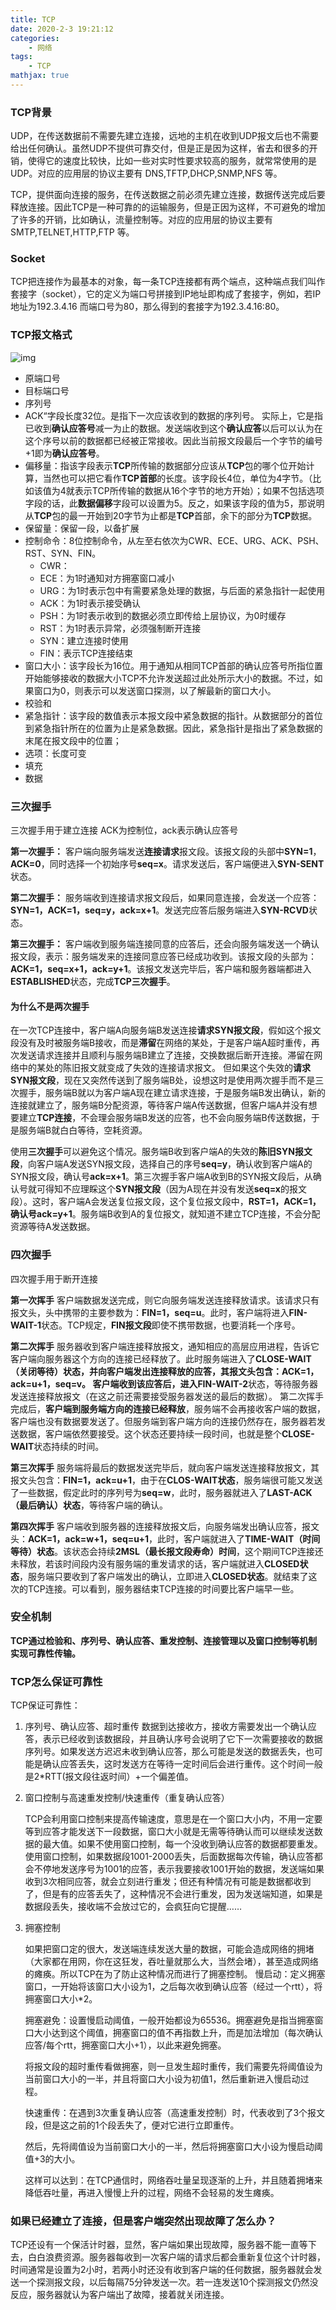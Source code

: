 ```yaml
---
title: TCP
date: 2020-2-3 19:21:12
categories:
    - 网络
tags: 
    - TCP
mathjax: true
---
```


### TCP背景
UDP，在传送数据前不需要先建立连接，远地的主机在收到UDP报文后也不需要给出任何确认。虽然UDP不提供可靠交付，但是正是因为这样，省去和很多的开销，使得它的速度比较快，比如一些对实时性要求较高的服务，就常常使用的是UDP。对应的应用层的协议主要有 DNS,TFTP,DHCP,SNMP,NFS 等。

TCP，提供面向连接的服务，在传送数据之前必须先建立连接，数据传送完成后要释放连接。因此TCP是一种可靠的的运输服务，但是正因为这样，不可避免的增加了许多的开销，比如确认，流量控制等。对应的应用层的协议主要有 SMTP,TELNET,HTTP,FTP 等。

### Socket
TCP把连接作为最基本的对象，每一条TCP连接都有两个端点，这种端点我们叫作套接字（socket），它的定义为端口号拼接到IP地址即构成了套接字，例如，若IP地址为192.3.4.16 而端口号为80，那么得到的套接字为192.3.4.16:80。

### TCP报文格式

![img](TCP/1797490-442b3c96204460ae.png)

- 原端口号
- 目标端口号
- 序列号
- ACK“字段长度32位。是指下一次应该收到的数据的序列号。 实际上，它是指已收到**确认应答号**减一为止的数据。发送端收到这个**确认应答**以后可以认为在这个序号以前的数据都已经被正常接收。因此当前报文段最后一个字节的编号+1即为**确认应答号**。
- 偏移量：指该字段表示**TCP**所传输的数据部分应该从**TCP**包的哪个位开始计算，当然也可以把它看作**TCP首部**的长度。该字段长4位，单位为4字节。（比如该值为4就表示TCP所传输的数据从16个字节的地方开始）；如果不包括选项字段的话，此**数据偏移**字段可以设置为5。反之，如果该字段的值为5，那说明从**TCP**包的最一开始到20字节为止都是**TCP**首部，余下的部分为**TCP**数据。
- 保留量：保留一段，以备扩展
- 控制命令：8位控制命令，从左至右依次为CWR、ECE、URG、ACK、PSH、RST、SYN、FIN。
	- CWR：
	- ECE：为1时通知对方拥塞窗口减小
	- URG：为1时表示包中有需要紧急处理的数据，与后面的紧急指针一起使用
	- ACK：为1时表示接受确认
	- PSH：为1时表示收到的数据必须立即传给上层协议，为0时缓存
	- RST：为1时表示异常，必须强制断开连接
	- SYN：建立连接时使用
	- FIN：表示TCP连接结束
- 窗口大小：该字段长为16位。用于通知从相同TCP首部的确认应答号所指位置开始能够接收的数据大小TCP不允许发送超过此处所示大小的数据。不过，如果窗口为0，则表示可以发送窗口探测，以了解最新的窗口大小。
- 校验和
- 紧急指针：该字段的数值表示本报文段中紧急数据的指针。从数据部分的首位到紧急指针所在的位置为止是紧急数据。因此，紧急指针是指出了紧急数据的末尾在报文段中的位置； 
- 选项：长度可变
- 填充
- 数据

### 三次握手
三次握手用于建立连接
ACK为控制位，ack表示确认应答号

**第一次握手：**
客户端向服务端发送**连接请求**报文段。该报文段的头部中**SYN=1**，**ACK=0**，同时选择一个初始序号**seq=x**。请求发送后，客户端便进入**SYN-SENT**状态。

**第二次握手：**
服务端收到连接请求报文段后，如果同意连接，会发送一个应答：**SYN=1，ACK=1，seq=y，ack=x+1**。发送完应答后服务端进入**SYN-RCVD**状态。

**第三次握手：**
客户端收到服务端连接同意的应答后，还会向服务端发送一个确认报文段，表示：服务端发来的连接同意应答已经成功收到。该报文段的头部为：**ACK=1，seq=x+1，ack=y+1**。该报文发送完毕后，客户端和服务器端都进入**ESTABLISHED**状态，完成**TCP三次握手**。

#### 为什么不是两次握手
在一次TCP连接中，客户端A向服务端B发送连接**请求SYN报文段**，假如这个报文段没有及时被服务端B接收，而是**滞留**在网络的某处，于是客户端A超时重传，再次发送请求连接并且顺利与服务端B建立了连接，交换数据后断开连接。滞留在网络中的某处的陈旧报文就变成了失效的连接请求报文。
但如果这个失效的**请求SYN报文段**，现在又突然传送到了服务端B处，设想这时是使用两次握手而不是三次握手，服务端B就以为客户端A现在建立请求连接，于是服务端B发出确认，新的连接就建立了，服务端B分配资源，等待客户端A传送数据，但客户端A并没有想要建立**TCP连接**，不会理会服务端B发送的应答，也不会向服务端B传送数据，于是服务端B就白白等待，空耗资源。

使用**三次握手**可以避免这个情况。服务端B收到客户端A的失效的**陈旧SYN报文段**，向客户端A发送SYN报文段，选择自己的序号**seq=y**，确认收到客户端A的SYN报文段，确认号**ack=x+1**。第三次握手客户端A收到B的SYN报文段后，从确认号就可得知不应理睬这个**SYN报文段**（因为A现在并没有发送**seq=x**的报文段）。这时，客户端A会发送复位报文段，这个复位报文段中，**RST=1，ACK=1，确认号ack=y+1**。服务端B收到A的复位报文，就知道不建立TCP连接，不会分配资源等待A发送数据。

### 四次握手
四次握手用于断开连接

**第一次挥手**
客户端数据发送完成，则它向服务端发送连接释放请求。该请求只有报文头，头中携带的主要参数为：**FIN=1，seq=u**。此时，客户端将进入**FIN-WAIT-1**状态。TCP规定，**FIN报文段**即使不携带数据，也要消耗一个序号。

**第二次挥手**
服务器收到客户端连接释放报文，通知相应的高层应用进程，告诉它客户端向服务器这个方向的连接已经释放了。此时服务端进入了**CLOSE-WAIT（关闭等待）**状态，并向客户端发出连接释放的应答，其报文头包含：**ACK=1，ack=u+1，seq=v。**
客户端收到该应答后，进入**FIN-WAIT-2**状态，等待服务器发送连接释放报文（在这之前还需要接受服务器发送的最后的数据）。
第二次挥手完成后，**客户端到服务端方向的连接已经释放**，服务端不会再接收客户端的数据，客户端也没有数据要发送了。但服务端到客户端方向的连接仍然存在，服务器若发送数据，客户端依然要接受。这个状态还要持续一段时间，也就是整个**CLOSE-WAIT**状态持续的时间。

**第三次挥手**
服务端将最后的数据发送完毕后，就向客户端发送连接释放报文，其报文头包含：**FIN=1，ack=u+1**，由于在**CLOS-WAIT状态**，服务端很可能又发送了一些数据，假定此时的序列号为**seq=w**，此时，服务器就进入了**LAST-ACK（最后确认）状态**，等待客户端的确认。

**第四次挥手**
客户端收到服务器的连接释放报文后，向服务端发出确认应答，报文头：**ACK=1，ack=w+1，seq=u+1**，此时，客户端就进入了**TIME-WAIT（时间等待）状态**。该状态会持续**2MSL（最长报文段寿命）时间**，这个期间TCP连接还未释放，若该时间段内没有服务端的重发请求的话，客户端就进入**CLOSED状态**，服务端只要收到了客户端发出的确认，立即进入**CLOSED状态**。就结束了这次的TCP连接。可以看到，服务器结束TCP连接的时间要比客户端早一些。

### 安全机制
**TCP通过检验和、序列号、确认应答、重发控制、连接管理以及窗口控制等机制实现可靠性传输。**


### TCP怎么保证可靠性

TCP保证可靠性：

1) 序列号、确认应答、超时重传
数据到达接收方，接收方需要发出一个确认应答，表示已经收到该数据段，并且确认序号会说明了它下一次需要接收的数据序列号。如果发送方迟迟未收到确认应答，那么可能是发送的数据丢失，也可能是确认应答丢失，这时发送方在等待一定时间后会进行重传。这个时间一般是2*RTT(报文段往返时间）+一个偏差值。
2) 窗口控制与高速重发控制/快速重传（重复确认应答）

	TCP会利用窗口控制来提高传输速度，意思是在一个窗口大小内，不用一定要等到应答才能发送下一段数据，窗口大小就是无需等待确认而可以继续发送数据的最大值。如果不使用窗口控制，每一个没收到确认应答的数据都要重发。
	使用窗口控制，如果数据段1001-2000丢失，后面数据每次传输，确认应答都会不停地发送序号为1001的应答，表示我要接收1001开始的数据，发送端如果收到3次相同应答，就会立刻进行重发；但还有种情况有可能是数据都收到了，但是有的应答丢失了，这种情况不会进行重发，因为发送端知道，如果是数据段丢失，接收端不会放过它的，会疯狂向它提醒……
3) 拥塞控制

	如果把窗口定的很大，发送端连续发送大量的数据，可能会造成网络的拥堵（大家都在用网，你在这狂发，吞吐量就那么大，当然会堵），甚至造成网络的瘫痪。所以TCP在为了防止这种情况而进行了拥塞控制。
	慢启动：定义拥塞窗口，一开始将该窗口大小设为1，之后每次收到确认应答（经过一个rtt），将拥塞窗口大小*2。

	拥塞避免：设置慢启动阈值，一般开始都设为65536。拥塞避免是指当拥塞窗口大小达到这个阈值，拥塞窗口的值不再指数上升，而是加法增加（每次确认应答/每个rtt，拥塞窗口大小+1），以此来避免拥塞。

	将报文段的超时重传看做拥塞，则一旦发生超时重传，我们需要先将阈值设为当前窗口大小的一半，并且将窗口大小设为初值1，然后重新进入慢启动过程。

	快速重传：在遇到3次重复确认应答（高速重发控制）时，代表收到了3个报文段，但是这之前的1个段丢失了，便对它进行立即重传。

	然后，先将阈值设为当前窗口大小的一半，然后将拥塞窗口大小设为慢启动阈值+3的大小。

	这样可以达到：在TCP通信时，网络吞吐量呈现逐渐的上升，并且随着拥堵来降低吞吐量，再进入慢慢上升的过程，网络不会轻易的发生瘫痪。

### 如果已经建立了连接，但是客户端突然出现故障了怎么办？
TCP还设有一个保活计时器，显然，客户端如果出现故障，服务器不能一直等下去，白白浪费资源。服务器每收到一次客户端的请求后都会重新复位这个计时器，时间通常是设置为2小时，若两小时还没有收到客户端的任何数据，服务器就会发送一个探测报文段，以后每隔75分钟发送一次。若一连发送10个探测报文仍然没反应，服务器就认为客户端出了故障，接着就关闭连接。




